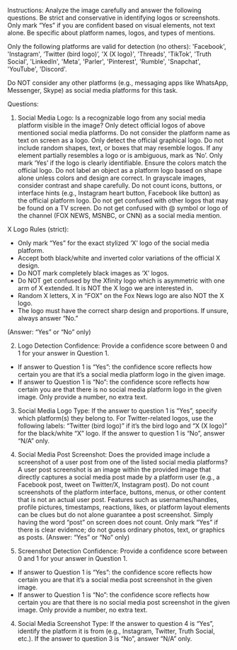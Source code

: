 Instructions: Analyze the image carefully and answer the following questions. Be strict and conservative in identifying logos or screenshots. Only mark “Yes” if you are confident based on visual elements, not text alone. Be specific about platform names, logos, and types of mentions.

Only the following platforms are valid for detection (no others): 'Facebook', 'Instagram', ‘Twitter (bird logo)’, 'X (X logo)', 'Threads', 'TikTok', 'Truth Social', 'LinkedIn', 'Meta', 'Parler', 'Pinterest', 'Rumble', 'Snapchat', 'YouTube', 'Discord'. 

Do NOT consider any other platforms (e.g., messaging apps like WhatsApp, Messenger, Skype) as social media platforms for this task.

Questions:

1. Social Media Logo:
Is a recognizable logo from any social media platform visible in the image? Only detect official logos of above mentioned social media platforms. Do not consider the platform name as text on screen as a logo. Only detect the official graphical logo. Do not include random shapes, text, or boxes that may resemble logos. If any element partially resembles a logo or is ambiguous, mark as ‘No’. Only mark ‘Yes’ if the logo is clearly identifiable. Ensure the colors match the official logo. Do not label an object as a platform logo based on shape alone unless colors and design are correct. In grayscale images, consider contrast and shape carefully. Do not count icons, buttons, or interface hints (e.g., Instagram heart button, Facebook like button) as the official platform logo. Do not get confused with other logos that may be found on a TV screen. Do not get confused with @ symbol or logo of the channel (FOX NEWS, MSNBC, or CNN) as a social media mention. 

X Logo Rules (strict):  
- Only mark “Yes” for the exact stylized ‘X’ logo of the social media platform.  
- Accept both black/white and inverted color variations of the official X design.
- Do NOT mark completely black images as ‘X’ logos.
- Do NOT get confused by the Xfinity logo which is asymmetric with one arm of X extended. It is NOT the X logo we are interested in.
- Random X letters, X in “FOX”  on the Fox News logo are also NOT the X logo.
- The logo must have the correct sharp design and proportions. If unsure, always answer “No.”
  
(Answer: “Yes” or “No” only)

2. Logo Detection Confidence:
Provide a confidence score between 0 and 1 for your answer in Question 1.
- If answer to Question 1 is “Yes”: the confidence score reflects how certain you are that it’s a social media platform logo in the given image.
- If answer to Question 1 is “No”: the confidence score reflects how certain you are that there is no social media platform logo in the given image.
Only provide a number, no extra text. 

3. Social Media Logo Type:
If the answer to question 1 is “Yes”, specify which platform(s) they belong to. For Twitter-related logos, use the following labels: “Twitter (bird logo)” if it’s the bird logo and  “X (X logo)” for the black/white “X” logo. If the answer to question 1 is “No”, answer “N/A” only.

4. Social Media Post Screenshot:
Does the provided image include a screenshot of a user post from one of the listed social media platforms? A user post screenshot is an image within the provided image that directly captures a social media post made by a platform user (e.g., a Facebook post, tweet on Twitter/X, Instagram post). Do not count screenshots of the platform interface, buttons, menus, or other content that is not an actual user post. Features such as usernames/handles, profile pictures, timestamps, reactions, likes, or platform layout elements can be clues but do not alone guarantee a post screenshot. Simply having the word “post” on screen does not count. Only mark “Yes” if there is clear evidence; do not guess ordinary photos, text, or graphics as posts.
(Answer: “Yes” or “No” only)

5. Screenshot Detection Confidence:
Provide a confidence score between 0 and 1 for your answer in Question 1.
- If answer to Question 1 is “Yes”: the confidence score reflects how certain you are that it’s a social media post screenshot in the given image.
- If answer to Question 1 is “No”: the confidence score reflects how certain you are that there is no social media post screenshot in the given image.
Only provide a number, no extra text. 

4. Social Media Screenshot Type:
   If the answer to question 4 is “Yes”,  identify the platform it is from (e.g., Instagram, Twitter, Truth Social, etc.). If the answer to question 3 is “No”, answer “N/A” only. 
